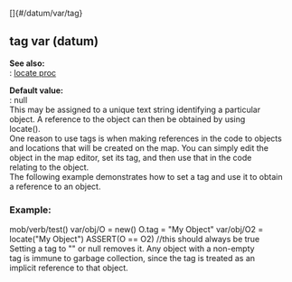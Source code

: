 []{#/datum/var/tag}    
## tag var (datum)    
**See also:**    
:   [locate proc](/ref/proc/locate/locate.md)    
<!-- -->    
**Default value:**    
:   null    
This may be assigned to a unique text string identifying a particular    
object. A reference to the object can then be obtained by using    
locate().    
One reason to use tags is when making references in the code to objects    
and locations that will be created on the map. You can simply edit the    
object in the map editor, set its tag, and then use that in the code    
relating to the object.    
The following example demonstrates how to set a tag and use it to obtain    
a reference to an object.    
### Example:    
mob/verb/test() var/obj/O = new() O.tag = \"My Object\" var/obj/O2 =    
locate(\"My Object\") ASSERT(O == O2) //this should always be true    
Setting a tag to \"\" or null removes it. Any object with a non-empty    
tag is immune to garbage collection, since the tag is treated as an    
implicit reference to that object.  
